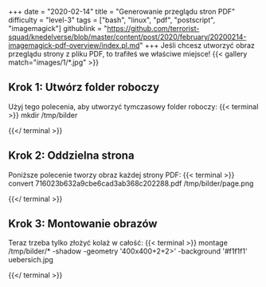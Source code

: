 +++
date = "2020-02-14"
title = "Generowanie przeglądu stron PDF"
difficulty = "level-3"
tags = ["bash", "linux", "pdf", "postscript", "imagemagick"]
githublink = "https://github.com/terrorist-squad/knedelverse/blob/master/content/post/2020/february/20200214-imagemagick-pdf-overview/index.pl.md"
+++
Jeśli chcesz utworzyć obraz przeglądu strony z pliku PDF, to trafiłeś we właściwe miejsce!
{{< gallery match="images/1/*.jpg" >}}

## Krok 1: Utwórz folder roboczy
Użyj tego polecenia, aby utworzyć tymczasowy folder roboczy:
{{< terminal >}}
mkdir /tmp/bilder

{{</ terminal >}}

## Krok 2: Oddzielna strona
Poniższe polecenie tworzy obraz każdej strony PDF:
{{< terminal >}}
convert 716023b632a9cbe6cad3ab368c202288.pdf /tmp/bilder/page.png

{{</ terminal >}}

## Krok 3: Montowanie obrazów
Teraz trzeba tylko złożyć kolaż w całość:
{{< terminal >}}
montage /tmp/bilder/* -shadow -geometry '400x400+2+2>' -background '#f1f1f1' uebersich.jpg

{{</ terminal >}}
